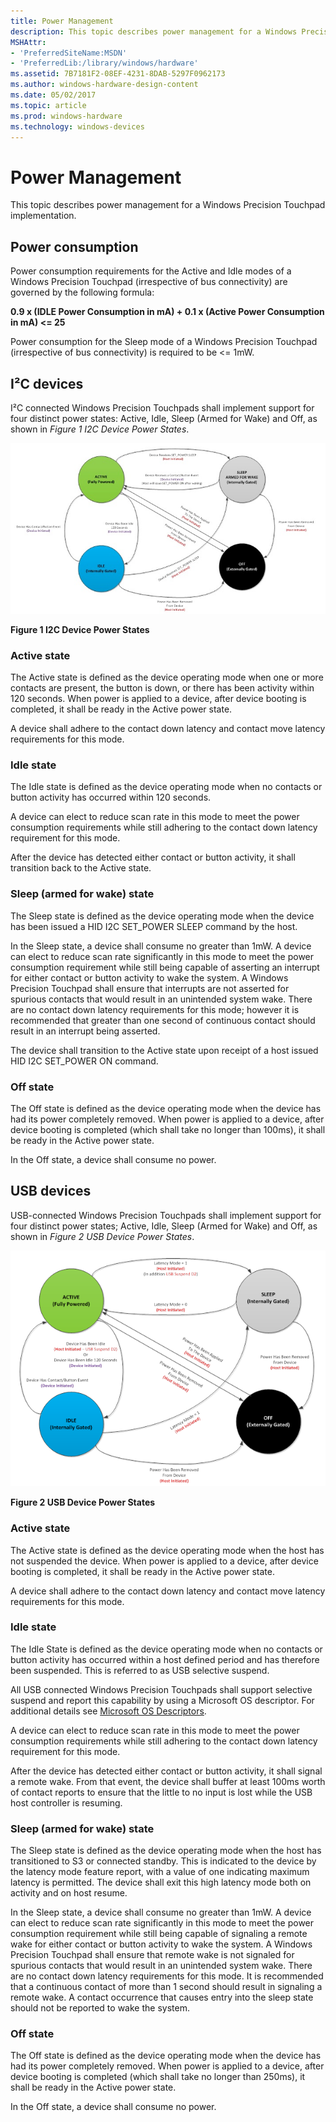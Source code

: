```yaml
---
title: Power Management
description: This topic describes power management for a Windows Precision Touchpad implementation.
MSHAttr:
- 'PreferredSiteName:MSDN'
- 'PreferredLib:/library/windows/hardware'
ms.assetid: 7B7181F2-08EF-4231-8DAB-5297F0962173
ms.author: windows-hardware-design-content
ms.date: 05/02/2017
ms.topic: article
ms.prod: windows-hardware
ms.technology: windows-devices
---
```


#  Power Management


This topic describes power management for a Windows Precision Touchpad implementation.

## Power consumption


Power consumption requirements for the Active and Idle modes of a Windows Precision Touchpad (irrespective of bus connectivity) are governed by the following formula:

**0.9 x (IDLE Power Consumption in mA) + 0.1 x (Active Power Consumption in mA) &lt;= 25**

Power consumption for the Sleep mode of a Windows Precision Touchpad (irrespective of bus connectivity) is required to be &lt;= 1mW.

## <a href="" id="i2c-devices"></a>I²C devices


I²C connected Windows Precision Touchpads shall implement support for four distinct power states: Active, Idle, Sleep (Armed for Wake) and Off, as shown in *Figure 1 I2C Device Power States*.

![i2c device power states](../images/implementationfig2i2cdevicepowerstates.jpg)

**Figure 1 I2C Device Power States**

### Active state

The Active state is defined as the device operating mode when one or more contacts are present, the button is down, or there has been activity within 120 seconds. When power is applied to a device, after device booting is completed, it shall be ready in the Active power state.

A device shall adhere to the contact down latency and contact move latency requirements for this mode.

### Idle state

The Idle state is defined as the device operating mode when no contacts or button activity has occurred within 120 seconds.

A device can elect to reduce scan rate in this mode to meet the power consumption requirements while still adhering to the contact down latency requirement for this mode.

After the device has detected either contact or button activity, it shall transition back to the Active state.

### Sleep (armed for wake) state

The Sleep state is defined as the device operating mode when the device has been issued a HID I2C SET\_POWER SLEEP command by the host.

In the Sleep state, a device shall consume no greater than 1mW. A device can elect to reduce scan rate significantly in this mode to meet the power consumption requirement while still being capable of asserting an interrupt for either contact or button activity to wake the system. A Windows Precision Touchpad shall ensure that interrupts are not asserted for spurious contacts that would result in an unintended system wake. There are no contact down latency requirements for this mode; however it is recommended that greater than one second of continuous contact should result in an interrupt being asserted.

The device shall transition to the Active state upon receipt of a host issued HID I2C SET\_POWER ON command.

### Off state

The Off state is defined as the device operating mode when the device has had its power completely removed. When power is applied to a device, after device booting is completed (which shall take no longer than 100ms), it shall be ready in the Active power state.

In the Off state, a device shall consume no power.

## USB devices


USB-connected Windows Precision Touchpads shall implement support for four distinct power states; Active, Idle, Sleep (Armed for Wake) and Off, as shown in *Figure 2 USB Device Power States*.

![usb power states](../images/implementationfig3usbpowerstates.png)

**Figure 2 USB Device Power States**

### Active state

The Active state is defined as the device operating mode when the host has not suspended the device. When power is applied to a device, after device booting is completed, it shall be ready in the Active power state.

A device shall adhere to the contact down latency and contact move latency requirements for this mode.

### Idle state

The Idle State is defined as the device operating mode when no contacts or button activity has occurred within a host defined period and has therefore been suspended. This is referred to as USB selective suspend.

All USB connected Windows Precision Touchpads shall support selective suspend and report this capability by using a Microsoft OS descriptor. For additional details see [Microsoft OS Descriptors](http://go.microsoft.com/fwlink/p/?LinkID=318026).

A device can elect to reduce scan rate in this mode to meet the power consumption requirements while still adhering to the contact down latency requirement for this mode.

After the device has detected either contact or button activity, it shall signal a remote wake. From that event, the device shall buffer at least 100ms worth of contact reports to ensure that the little to no input is lost while the USB host controller is resuming.

### Sleep (armed for wake) state

The Sleep state is defined as the device operating mode when the host has transitioned to S3 or connected standby. This is indicated to the device by the latency mode feature report, with a value of one indicating maximum latency is permitted. The device shall exit this high latency mode both on activity and on host resume.

In the Sleep state, a device shall consume no greater than 1mW. A device can elect to reduce scan rate significantly in this mode to meet the power consumption requirement while still being capable of signaling a remote wake for either contact or button activity to wake the system. A Windows Precision Touchpad shall ensure that remote wake is not signaled for spurious contacts that would result in an unintended system wake. There are no contact down latency requirements for this mode. It is recommended that a continuous contact of more than 1 second should result in signaling a remote wake. A contact occurrence that causes entry into the sleep state should not be reported to wake the system.

### Off state

The Off state is defined as the device operating mode when the device has had its power completely removed. When power is applied to a device, after device booting is completed (which shall take no longer than 250ms), it shall be ready in the Active power state.

In the Off state, a device shall consume no power.

 

 






